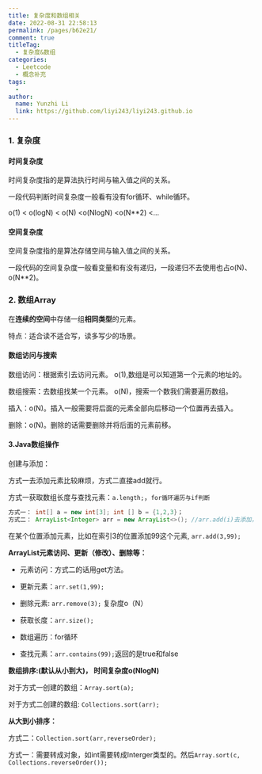 ```yaml
---
title: 复杂度和数组相关
date: 2022-08-31 22:58:13
permalink: /pages/b62e21/
comment: true
titleTag: 
  - 复杂度&数组
categories:
  - Leetcode
  - 概念补充
tags:
  - 
author: 
  name: Yunzhi Li
  link: https://github.com/liyi243/liyi243.github.io
---
```

### 1. 复杂度

#### 时间复杂度

时间复杂度指的是算法执行时间与输入值之间的关系。

一段代码判断时间复杂度一般看有没有for循环、while循环。

o(1) < o(logN) < o(N) <o(NlogN) <o(N**2) <...

#### 空间复杂度

空间复杂度指的是算法存储空间与输入值之间的关系。

一段代码的空间复杂度一般看变量和有没有递归，一段递归不去使用也占o(N)、o(N**2)。

### 2. 数组Array

在**连续的空间**中存储一组**相同类型**的元素。

特点：适合读不适合写，读多写少的场景。

#### 数组访问与搜索

数组访问：根据索引去访问元素。 o(1),数组是可以知道第一个元素的地址的。

数组搜索：去数组找某一个元素。 o(N)，搜索一个数我们需要遍历数组。

插入：o(N)。插入一般需要将后面的元素全部向后移动一个位置再去插入。

删除：o(N)。删除的话需要删除并将后面的元素前移。

#### 3.Java数组操作

创建与添加：

方式一去添加元素比较麻烦，方式二直接add就行。

方式一获取数组长度与查找元素：```a.length;```，```for循环遍历与if判断```

```java
方式一： int[] a = new int[3]; int [] b = {1,2,3}；
方式二： ArrayList<Integer> arr = new ArrayList<>(); //arr.add(i)去添加，不需要你知道里面有几个元素和什么元素
```

在某个位置添加元素，比如在索引3的位置添加99这个元素,	```arr.add(3,99);```

**ArrayList元素访问、更新（修改）、删除等：**

- 元素访问：方式二的话用get方法。

- 更新元素：```arr.set(1,99);```

- 删除元素: ```arr.remove(3);``` 复杂度o（N）

- 获取长度：```arr.size();```

- 数组遍历：for循环

- 查找元素：```arr.contains(99);```返回的是true和false

**数组排序:(默认从小到大)， 时间复杂度o(NlogN)**

对于方式一创建的数组：```Array.sort(a);```

对于方式二创建的数组: ```Collections.sort(arr);```

**从大到小排序：**

方式二：```Collection.sort(arr,reverseOrder);```

方式一：需要转成对象，如int需要转成Interger类型的。然后```Array.sort(c, Collections.reverseOrder());```



